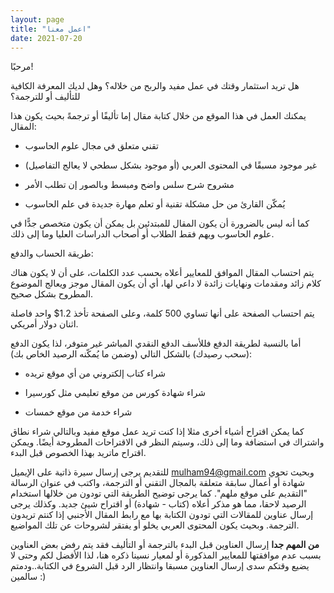 ```yaml
---
layout: page
title: "اعمل معنا"
date: 2021-07-20
---
```


مرحبًا!

هل تريد استثمار وقتك في عمل مفيد والربح من خلاله؟ وهل لديك المعرفة الكافية للتأليف أو للترجمة؟

يمكنك العمل في هذا الموقع من خلال كتابة مقال إما تأليفًا أو ترجمةً بحيث يكون هذا المقال:

* تقني متعلق في مجال علوم الحاسوب

* غير موجود مسبقًا في المحتوى العربي (أو موجود بشكل سطحي لا يعالج التفاصيل)

* مشروح شرح سلس واضح ومبسط وبالصور إن تطلب الأمر

* يُمكّن القارئ من حل مشكلة تقنية أو تعلم مهارة جديدة في علم الحاسوب

كما أنه ليس بالضرورة أن يكون المقال  للمبتدئين بل يمكن أن يكون متخصص جدًّا في علوم الحاسوب ويهم فقط الطلاب أو أصحاب الدراسات العليا وما إلى ذلك.

طريقة الحساب والدفع:

يتم احتساب المقال الموافق للمعايير أعلاه بحسب عدد الكلمات، على أن لا يكون هناك كلام زائد ومقدمات ونهايات زائدة لا داعي لها، أي أن يكون المقال موجز ويعالج الموضوع المطروح بشكل صحيح.

يتم احتساب الصفحة على أنها تساوي 500 كلمة، وعلى الصفحة تأخذ 1.2$ واحد فاصلة اثنان دولار أمريكي.

أما بالنسبة لطريقة الدفع فللأسف الدفع النقدي المباشر غير متوفر، لذا يكون الدفع (سحب رصيدك) بالشكل التالي (وضمن ما يُمكّنه الرصيد الخاص بك):

* شراء كتاب إلكتروني من أي موقع تريده

* شراء شهادة كورس من موقع تعليمي مثل كورسيرا

* شراء خدمة من موقع خمسات

كما يمكن اقتراح أشياء أخرى مثلا إذا كنت تريد عمل موقع مفيد وبالتالي شراء نطاق واشتراك في استضافة وما إلى ذلك، وسيتم النظر في الاقتراحات المطروحة أيضًا. ويمكن اقتراح ماتريد بهذا الخصوص قبل البدء.

للتقديم يرجى إرسال سيرة ذاتية على الإيميل mulham94@gmail.com وبحيث تحوي شهادة أو أعمال سابقة متعلقة بالمجال التقني أو الترجمة، واكتب في عنوان الرسالة "التقديم على موقع ملهم". كما يرجى توضيح الطريقة التي تودون من خلالها استخدام الرصيد لاحقا، مما هو مذكر أعلاه (كتاب - شهادة) أو اقتراح شيئ جديد. وكذلك يرجى إرسال عناوين للمقالات التي تودون الكتابة بها مع رابط المقال الأجنبي إذا كنتم تريدون الترجمة. وبحيث يكون المحتوى العربي يخلو أو يفتقر لشروحات عن تلك المواضيع. 

**من المهم جدا** إرسال العناوين قبل البدء بالترجمة أو التأليف فقد يتم رفض بعض العناوين بسبب عدم موافقتها للمعايير المذكورة أو لمعيار نسينا ذكره هنا، لذا الأفضل لكم وحتى لا يضيع وقتكم سدى إرسال العناوين مسبقا وانتظار الرد قبل الشروع في الكتابة..ودمتم سالمين :)

